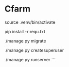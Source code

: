 # Cfarm

source .venv/bin/activate

pip install -r requ.txt

./manage.py migrate

./manage.py createsuperuser

./manage.py runserver ```
